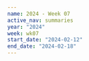 ```yaml
---
name: 2024 - Week 07
active_nav: summaries
year: "2024"
week: wk07
start_date: "2024-02-12"
end_date: "2024-02-18"
---
```

